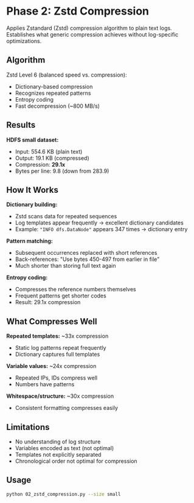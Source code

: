 # Phase 2: Zstd Compression

Applies Zstandard (Zstd) compression algorithm to plain text logs. Establishes what generic compression achieves without log-specific optimizations.

## Algorithm

Zstd Level 6 (balanced speed vs. compression):
- Dictionary-based compression
- Recognizes repeated patterns
- Entropy coding
- Fast decompression (~800 MB/s)

## Results

**HDFS small dataset:**
- Input: 554.6 KB (plain text)
- Output: 19.1 KB (compressed)
- Compression: **29.1x**
- Bytes per line: 9.8 (down from 283.9)

## How It Works

**Dictionary building:**
- Zstd scans data for repeated sequences
- Log templates appear frequently → excellent dictionary candidates
- Example: `"INFO dfs.DataNode"` appears 347 times → dictionary entry

**Pattern matching:**
- Subsequent occurrences replaced with short references
- Back-references: "Use bytes 450-497 from earlier in file"
- Much shorter than storing full text again

**Entropy coding:**
- Compresses the reference numbers themselves
- Frequent patterns get shorter codes
- Result: 29.1x compression

## What Compresses Well

**Repeated templates:** ~33x compression
- Static log patterns repeat frequently
- Dictionary captures full templates

**Variable values:** ~24x compression
- Repeated IPs, IDs compress well
- Numbers have patterns

**Whitespace/structure:** ~30x compression
- Consistent formatting compresses easily

## Limitations

- No understanding of log structure
- Variables encoded as text (not optimal)
- Templates not explicitly separated
- Chronological order not optimal for compression

## Usage

```bash
python 02_zstd_compression.py --size small
```
